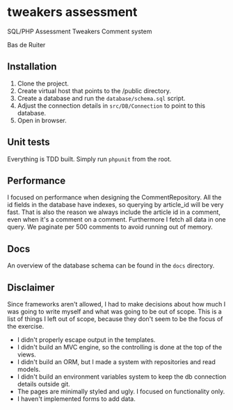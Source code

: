 # tweakers assessment

SQL/PHP Assessment Tweakers Comment system

Bas de Ruiter

## Installation

1. Clone the project.
2. Create virtual host that points to the /public directory.
3. Create a database and run the `database/schema.sql` script.
4. Adjust the connection details in `src/DB/Connection` to point to this database.
5. Open in browser.
 
## Unit tests

Everything is TDD built. Simply run `phpunit` from the root.

## Performance

I focused on performance when designing the CommentRepository. All the id fields in the 
database have indexes, so querying by article_id will be very fast. That is also the reason
we always include the article id in a comment, even when it's a comment on a comment.
Furthermore I fetch all data in one query. We paginate per 500 comments to avoid running
out of memory.

## Docs

An overview of the database schema can be found in the `docs` directory.
 
## Disclaimer

Since frameworks aren't allowed, I had to make decisions about how much I was going
to write myself and what was going to be out of scope. This is a list of things I
left out of scope, because they don't seem to be the focus of the exercise.

- I didn't properly escape output in the templates.
- I didn't build an MVC engine, so the controlling is done at the top of the views.
- I didn't build an ORM, but I made a system with repositories and read models.
- I didn't build an environment variables system to keep the db connection details outside git.
- The pages are minimally styled and ugly. I focused on functionality only.
- I haven't implemented forms to add data.
